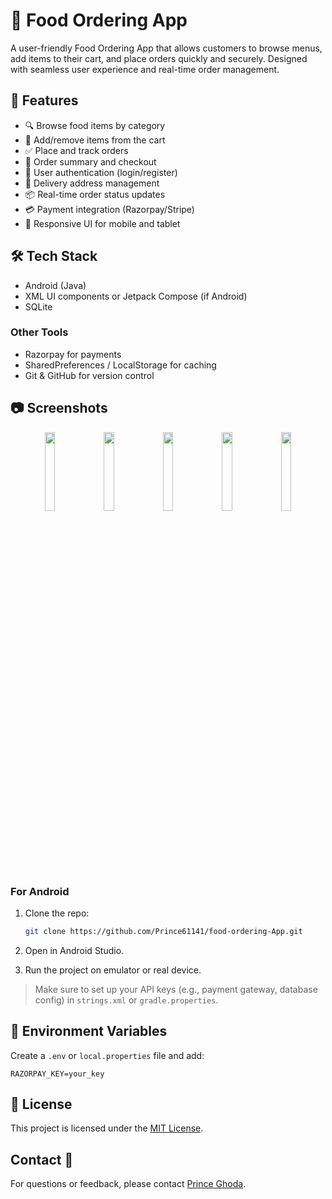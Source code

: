 # 🍔 Food Ordering App

A user-friendly Food Ordering App that allows customers to browse menus, add items to their cart, and place orders quickly and securely. Designed with seamless user experience and real-time order management.

## 🚀 Features

- 🔍 Browse food items by category
- 🛒 Add/remove items from the cart
- ✅ Place and track orders
- 🧾 Order summary and checkout
- 🔐 User authentication (login/register)
- 📍 Delivery address management
- 📦 Real-time order status updates
- 💳 Payment integration (Razorpay/Stripe)
- 📱 Responsive UI for mobile and tablet

## 🛠️ Tech Stack
- Android (Java)
- XML UI components or Jetpack Compose (if Android)
- SQLite

### Other Tools
- Razorpay for payments
- SharedPreferences / LocalStorage for caching
- Git & GitHub for version control

## 📷 Screenshots

<p align="center">
  <img src="https://github.com/user-attachments/assets/74160858-e2b9-4da8-afdf-dc2c2b3bbc19" width="18%" />
  <img src="https://github.com/user-attachments/assets/271bb690-cd61-434a-8f49-cff440741bb2" width="18%" />
  <img src="https://github.com/user-attachments/assets/ea656291-923c-4b00-b38d-8f2dd391e4c4" width="18%" />
  <img src="https://github.com/user-attachments/assets/a5135e4b-e2f3-4527-8e56-d7dd81076868" width="18%" />

  <img src="https://github.com/user-attachments/assets/577d8d6a-c02c-40c0-bccd-01703f946620" width="18%" />
</p>

### For Android

1. Clone the repo:
   ```bash
   git clone https://github.com/Prince61141/food-ordering-App.git
   ```

2. Open in Android Studio.

3. Run the project on emulator or real device.

> Make sure to set up your API keys (e.g., payment gateway, database config) in `strings.xml` or `gradle.properties`.

## 🔑 Environment Variables

Create a `.env` or `local.properties` file and add:

```env
RAZORPAY_KEY=your_key
```

## 📄 License

This project is licensed under the [MIT License](LICENSE).

## Contact 📧

For questions or feedback, please contact [Prince Ghoda](mailto:princepatel61141@gmail.com).
